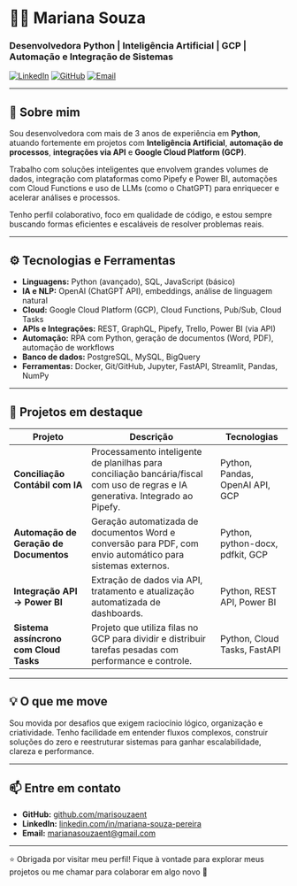 
# 👩‍💻 Mariana Souza

### Desenvolvedora Python | Inteligência Artificial | GCP | Automação e Integração de Sistemas

[![LinkedIn](https://img.shields.io/badge/LinkedIn-Mariana%20Souza-blue?logo=linkedin)](https://www.linkedin.com/in/mariana-souza-pereira/)
[![GitHub](https://img.shields.io/badge/GitHub-marisouzaent-black?logo=github)](https://github.com/marisouzaent)
[![Email](https://img.shields.io/badge/Email-contato-informational)](mailto:marianasouzaent@gmail.com)

---

## 🧠 Sobre mim

Sou desenvolvedora com mais de 3 anos de experiência em **Python**, atuando fortemente em projetos com **Inteligência Artificial**, **automação de processos**, **integrações via API** e **Google Cloud Platform (GCP)**.

Trabalho com soluções inteligentes que envolvem grandes volumes de dados, integração com plataformas como Pipefy e Power BI, automações com Cloud Functions e uso de LLMs (como o ChatGPT) para enriquecer e acelerar análises e processos.

Tenho perfil colaborativo, foco em qualidade de código, e estou sempre buscando formas eficientes e escaláveis de resolver problemas reais.

---

## ⚙️ Tecnologias e Ferramentas

- **Linguagens:** Python (avançado), SQL, JavaScript (básico)
- **IA e NLP:** OpenAI (ChatGPT API), embeddings, análise de linguagem natural
- **Cloud:** Google Cloud Platform (GCP), Cloud Functions, Pub/Sub, Cloud Tasks
- **APIs e Integrações:** REST, GraphQL, Pipefy, Trello, Power BI (via API)
- **Automação:** RPA com Python, geração de documentos (Word, PDF), automação de workflows
- **Banco de dados:** PostgreSQL, MySQL, BigQuery
- **Ferramentas:** Docker, Git/GitHub, Jupyter, FastAPI, Streamlit, Pandas, NumPy

---

## 🚀 Projetos em destaque

| Projeto | Descrição | Tecnologias |
|--------|-----------|-------------|
| **Conciliação Contábil com IA** | Processamento inteligente de planilhas para conciliação bancária/fiscal com uso de regras e IA generativa. Integrado ao Pipefy. | Python, Pandas, OpenAI API, GCP |
| **Automação de Geração de Documentos** | Geração automatizada de documentos Word e conversão para PDF, com envio automático para sistemas externos. | Python, python-docx, pdfkit, GCP |
| **Integração API  → Power BI** | Extração de dados via API, tratamento e atualização automatizada de dashboards. | Python, REST API, Power BI |
| **Sistema assíncrono com Cloud Tasks** | Projeto que utiliza filas no GCP para dividir e distribuir tarefas pesadas com performance e controle. | Python, Cloud Tasks, FastAPI |

---

## 💡 O que me move

Sou movida por desafios que exigem raciocínio lógico, organização e criatividade. Tenho facilidade em entender fluxos complexos, construir soluções do zero e reestruturar sistemas para ganhar escalabilidade, clareza e performance.

---

## 📫 Entre em contato

- **GitHub:** [github.com/marisouzaent](https://github.com/marisouzaent)  
- **LinkedIn:** [linkedin.com/in/mariana-souza-pereira](https://www.linkedin.com/in/mariana-souza-pereira/)  
- **Email:** marianasouzaent@gmail.com  

---

⭐ Obrigada por visitar meu perfil! Fique à vontade para explorar meus projetos ou me chamar para colaborar em algo novo 🚀
